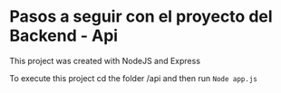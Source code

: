 # Pasos a seguir con el proyecto del Backend - Api

This project was created with NodeJS and Express

To execute this project cd the folder /api and then run `Node app.js`
